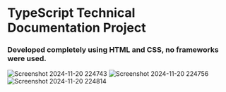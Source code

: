 # TypeScript Technical Documentation Project 

### Developed completely using HTML and CSS, no frameworks were used.

![Screenshot 2024-11-20 224743](https://github.com/user-attachments/assets/0894f0f3-abdf-4413-9274-d954f62779da)
![Screenshot 2024-11-20 224756](https://github.com/user-attachments/assets/ae388ac7-31af-47f8-ac13-75e670beb5ad)
![Screenshot 2024-11-20 224814](https://github.com/user-attachments/assets/55c5d957-e6fa-431e-aecf-143bbd3d782c)
